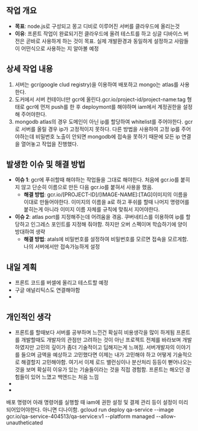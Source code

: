 ## 작업 개요

- **목표**: node.js로 구성되고 몽고 디비로 이루어진 서버를 클라우드에 올리는것
- **이유**: 프론트 작업이 완료되기전 클라우드에 올려 테스트를 하고 싱글 디바이스 버전은 곧바로 사용하게 하는 것이 목표.
  실제 개발환경과 동일하게 설정하고 사람들이 어떤식으로 사용하는 지 알아볼 예정

## 상세 작업 내용

1. 서버는 gcr(google clud registry)을 이용하여 배포하고 mongo는 atlas를 사용한다.
2. 도커에서 서버 컨테이너만 gcr에 올린다.gcr.io/project-id/project-name:tag 형태로 gcr에 먼저 push를 한 후 deploymont를 해야하며 iam에서 계정권한을 설정 해 주어야한다.
3. mongodb atlas의 경우 도메인이 아닌 ip를 할당하여 whitelist를 주어야한다. gcr로 서버를 올릴 경우 ip가 고정적이지 못하다. 다른 방법을 사용하여 고정 ip를 주어야하는데 비밀번호 노출이 안되면 mongodb에 접속을 못하기 때문에 모든 ip 연결을 열어놓고 작업을 진행했다.

## 발생한 이슈 및 해결 방법

- **이슈 1**:
  gcr에 푸쉬할때 해야하는 작업들을 그대로 해야한다. 처음에 gcr.io를 붙히지 않고 단순히 이름으로 만든 다음 gcr.io를 붙혀서 사용을 했음.
  - **해결 방법**: gcr.io/[PROJECT-ID]/[IMAGE-NAME]:[TAG]이미지의 이름을 이대로 만들어야한다. 이미지의 이름을 a로 하고 푸쉬를 할때 나머지 명령어를 붙히는게 아니라 이미지 이름 자체를 규칙에 맞춰서 지어야한다.
- **이슈 2**:
  atlas port를 지정해주는데 어려움을 겪음. 쿠버네티스를 이용하여 ip를 할당하고 인그레스 포인트를 지정해 줘야함. 하지만 오버 스펙이며 학습하기에 양이 방대하여 생략
  - **해결 방법**: atals에 비밀번호를 설정하여 비밀번호를 모르면 접속을 모르게함. 나의 서버에서만 접속가능하게 설정

## 내일 계획

- 프론트 코드를 버셀에 올리고 테스트할 예정
- 구글 애널리틱스도 연결해야함
-

## 개인적인 생각

- 프론트를 할때보다 서버를 공부하며 느낀건 확실히 비용생각을 많이 하게됨
  프론트를 개발할때도 개발자의 관점만 고려하는 것이 아닌 프로젝트 전체를 바라보며 개발 하였지만 고민의 깊이가 좀더 기술적이고 딥해지는게 느껴짐.
  서버개발자의 이야기를 들으며 금액을 예상하고 고민했다면 이제는 내가 고민해야 하고 어떻게 기술적으로 해결할지 고민해야함. 여기서 이제 로드 밸런싱이나 분산처리 등등이 뻗어나오는 것을 보며 확실히 이유가 있는 기술들이라는 것을 직접 경험함. 프론트는 해오던 경험들이 있어 느꼈고 백엔드는 처음 느낌
-
-

배포 명령어
아래 명령어를 실행할 때 iam에 권한 설정 및 결제 관리 등이 설정이 미리 되어있어야한다. 아니면 디나이함.
gcloud run deploy qa-service --image gcr.io/qa-service-404513/qa-service:v1 --platform managed --allow-unautheticated
